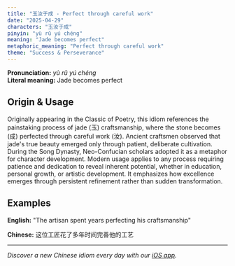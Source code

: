 ```yaml
---
title: "玉汝于成 - Perfect through careful work"
date: "2025-04-29"
characters: "玉汝于成"
pinyin: "yù rǔ yú chéng"
meaning: "Jade becomes perfect"
metaphoric_meaning: "Perfect through careful work"
theme: "Success & Perseverance"
---
```


**Pronunciation:** *yù rǔ yú chéng*  
**Literal meaning:** Jade becomes perfect

## Origin & Usage

Originally appearing in the Classic of Poetry, this idiom references the painstaking process of jade (玉) craftsmanship, where the stone becomes (成) perfected through careful work (汝). Ancient craftsmen observed that jade's true beauty emerged only through patient, deliberate cultivation. During the Song Dynasty, Neo-Confucian scholars adopted it as a metaphor for character development. Modern usage applies to any process requiring patience and dedication to reveal inherent potential, whether in education, personal growth, or artistic development. It emphasizes how excellence emerges through persistent refinement rather than sudden transformation.

## Examples

**English:** "The artisan spent years perfecting his craftsmanship"

**Chinese:** 这位工匠花了多年时间完善他的工艺

---

*Discover a new Chinese idiom every day with our [iOS app](https://apps.apple.com/us/app/daily-chinese-idioms/id6670238264).*
